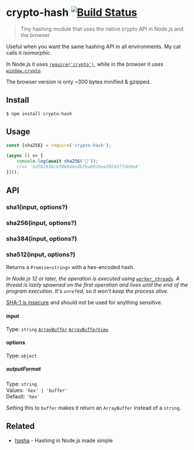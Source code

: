 # crypto-hash [![Build Status](https://travis-ci.com/sindresorhus/crypto-hash.svg?branch=master)](https://travis-ci.com/github/sindresorhus/crypto-hash)

> Tiny hashing module that uses the native crypto API in Node.js and the browser

Useful when you want the same hashing API in all environments. My cat calls it *isomorphic*.

In Node.js it uses [`require('crypto')`](https://nodejs.org/api/crypto.html#crypto_class_hash), while in the browser it uses [`window.crypto`](https://developer.mozilla.org/en-US/docs/Web/API/SubtleCrypto/digest).

The browser version is only ~300 bytes minified & gzipped.

## Install

```
$ npm install crypto-hash
```

## Usage

```js
const {sha256} = require('crypto-hash');

(async () => {
	console.log(await sha256('🦄'));
	//=> '5df82936cbf0864be4b7ba801bee392457fde9e4'
})();
```

## API

### sha1(input, options?)
### sha256(input, options?)
### sha384(input, options?)
### sha512(input, options?)

Returns a `Promise<string>` with a hex-encoded hash.

*In Node.js 12 or later, the operation is executed using [`worker_threads`](https://nodejs.org/api/worker_threads.html). A thread is lazily spawned on the first operation and lives until the end of the program execution. It's `unref`ed, so it won't keep the process alive.*

[SHA-1 is insecure](https://stackoverflow.com/a/38045085/64949) and should not be used for anything sensitive.

#### input

Type: `string` [`ArrayBuffer`](https://developer.mozilla.org/en-US/docs/Web/JavaScript/Reference/Global_Objects/ArrayBuffer) [`ArrayBufferView`](https://developer.mozilla.org/en-US/docs/Web/API/ArrayBufferView)

#### options

Type: `object`

##### outputFormat

Type: `string`\
Values: `'hex' | 'buffer'`\
Default: `'hex'`

Setting this to `buffer` makes it return an `ArrayBuffer` instead of a `string`.

## Related

- [hasha](https://github.com/sindresorhus/hasha) - Hashing in Node.js made simple
